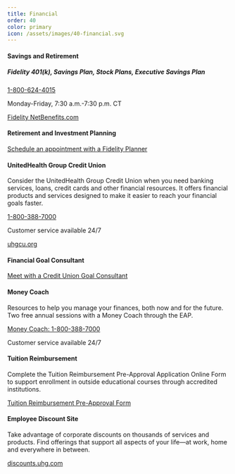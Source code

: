 ```yaml
---
title: Financial
order: 40
color: primary
icon: /assets/images/40-financial.svg
---
```


#### Savings and Retirement

##### Fidelity 401(k), Savings Plan, Stock Plans, Executive Savings Plan

[1-800-624-4015](tel://+1-800-624-4015 "1-800-624-4015")

Monday-Friday, 7:30 a.m.-7:30 p.m. CT

[Fidelity NetBenefits.com](https://nb.fidelity.com/public/nb/default/home "Fidelity NetBenefits.com in a new tab")

#### Retirement and Investment Planning

[Schedule an appointment with a Fidelity Planner](https://nb.fidelity.com/public/nb/default/home?option=ledetail&Target=cours000000000044440 "Schedule an appointment with a Fidelity Planner. Opens in a new tab")

#### UnitedHealth Group Credit Union

Consider the UnitedHealth Group Credit Union when you need banking services, loans, credit cards and other financial resources. It offers financial products and services designed to make it easier to reach your financial goals faster.

[1-800-388-7000](tel://+1-800-388-7000 "1-800-388-7000")

Customer service available 24/7

[uhgcu.org](https://www.uhgcu.org/ "uhgcu.org in a new window")

#### Financial Goal Consultant

[Meet with a Credit Union Goal Consultant](https://help.bcu.org/s/schedule?inT=UHGGC&inR=GC "Meet with a Credit Union Goal Consultant in a new tab.")

#### Money Coach

Resources to help you manage your finances, both now and for the future. Two free annual sessions with a Money Coach through the EAP.

[Money Coach: 1-800-388-7000](tel://+1-800-388-7000 "Money Coach: 1-800-388-7000")

Customer service available 24/7

#### Tuition Reimbursement

Complete the Tuition Reimbursement Pre-Approval Application Online Form to support enrollment in outside educational courses through accredited institutions.

[Tuition Reimbursement Pre-Approval Form](https://uhgazure.sharepoint.com/sites/Employment-Policies/SitePages/Tuition-Reimbursement.aspx "Tuition Reimbursement Pre-Approval Form for United Health Group in a new tab.")

#### Employee Discount Site

Take advantage of corporate discounts on thousands of services and products. Find offerings that support all aspects of your life—at work, home and everywhere in between.

[discounts.uhg.com](https://authgateway3.entiam.uhg.com/idp/startSSO.ping?PartnerSpId=urn%3Abenefithub%3Apassport&origin=web "discounts.uhg.com in a new tab")
